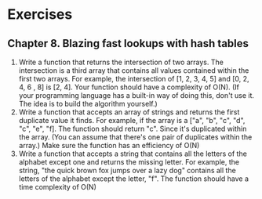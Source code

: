 # Exercises

## Chapter 8. Blazing fast lookups with hash tables

1. Write a function that returns the intersection of two arrays.
   The intersection is a third array that contains all values contained within the first two arrays.
   For example, the intersection of [1, 2, 3, 4, 5] and [0, 2, 4, 6 , 8] is [2, 4].
   Your function should have a complexity of O(N). (If your programming language has a built-in way
   of doing this, don't use it.
   The idea is to build the algorithm yourself.)
2. Write a function that accepts an array of strings and returns the first duplicate value it finds.
   For example, if the array is a ["a", "b", "c", "d", "c", "e", "f]. The function
   should return "c". Since it's duplicated within the array. (You can assume that there's one
   pair of duplicates within the array.)
   Make sure the function has an efficiency of O(N)
3. Write a function that accepts a string that contains all the letters of the alphabet except one
   and returns the missing letter. For example, the string, "the quick brown fox jumps over a lazy
   dog" contains all the letters of the alphabet except the letter, "f".
   The function should have a time complexity of O(N)